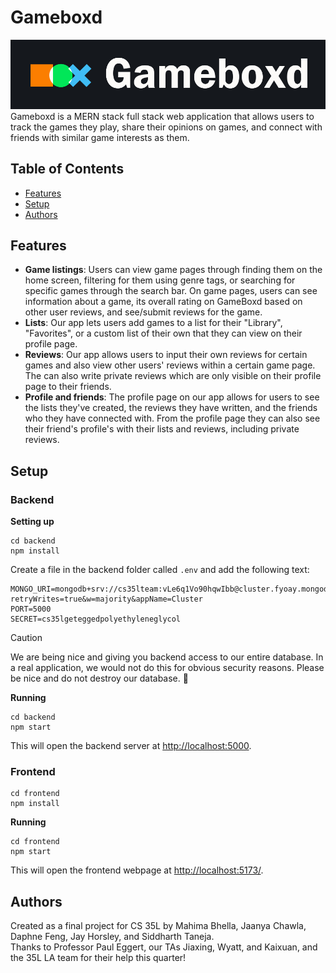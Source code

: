 # Gameboxd
![Gameboxd logo](frontend/public/images/gameboxd-logo-solid.png)
Gameboxd is a MERN stack full stack web application that allows users to track the games they play, share their opinions on games, and connect with friends with similar game interests as them. 
## Table of Contents
- [Features](#features)
- [Setup](#setup)
- [Authors](#authors)
## Features
- **Game listings**: Users can view game pages through finding them on the home screen, filtering for them using genre tags, or searching for specific games through the search bar. On game pages, users can see information about a game, its overall rating on GameBoxd based on other user reviews, and see/submit reviews for the game. 
- **Lists**: Our app lets users add games to a list for their "Library", "Favorites", or a custom list of their own that they can view on their profile page. 
- **Reviews**: Our app allows users to input their own reviews for certain games and also view other users' reviews within a certain game page. The can also write private reviews which are only visible on their profile page to their friends.
- **Profile and friends**: The profile page on our app allows for users to see the lists they've created, the reviews they have written, and the friends who they have connected with. From the profile page they can also see their friend's profile's with their lists and reviews, including private reviews. 
## Setup
### Backend
**Setting up**
```
cd backend
npm install
```
Create a file in the backend folder called `.env` and add the following text:
```
MONGO_URI=mongodb+srv://cs35lteam:vLe6q1Vo90hqwIbb@cluster.fyoay.mongodb.net/game_app?retryWrites=true&w=majority&appName=Cluster
PORT=5000
SECRET=cs35lgeteggedpolyethyleneglycol
```
> [!CAUTION]
> We are being nice and giving you backend access to our entire database. In a real application, we would not do this for obvious security reasons.
> Please be nice and do not destroy our database. :slightly_smiling_face:

**Running**
```
cd backend
npm start
```
This will open the backend server at [http://localhost:5000](http://localhost:5000).
### Frontend
```
cd frontend
npm install
```
**Running**
```
cd frontend
npm start
```
This will open the frontend webpage at [http://localhost:5173/](http://localhost:5173/).
## Authors
Created as a final project for CS 35L by Mahima Bhella, Jaanya Chawla, Daphne Feng, Jay Horsley, and Siddharth Taneja.\
Thanks to Professor Paul Eggert, our TAs Jiaxing, Wyatt, and Kaixuan, and the 35L LA team for their help this quarter!
